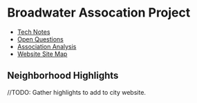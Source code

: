 # Broadwater Assocation Project
* [Tech Notes](tech)
* [Open Questions](questions)
* [Association Analysis](docs)
* [Website Site Map](sitemap.pdf)

## Neighborhood Highlights
//TODO: Gather highlights to add to city website.